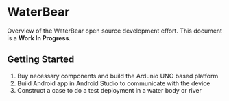 # WaterBear
Overview of the WaterBear open source development effort.  This document is a **Work In Progress**.

## Getting Started

1. Buy necessary components and build the Ardunio UNO based platform
2. Build Android app in Android Studio to communicate with the device
3. Construct a case to do a test deployment in a water body or river
